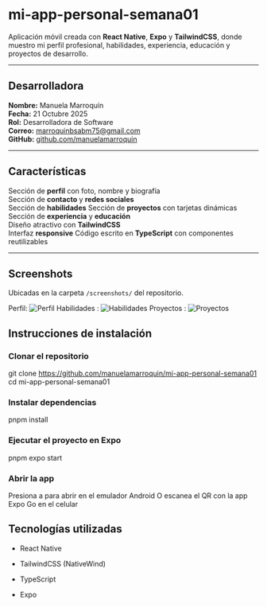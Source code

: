 # mi-app-personal-semana01

Aplicación móvil creada con **React Native**, **Expo** y **TailwindCSS**, donde muestro mi perfil profesional, habilidades, experiencia, educación y proyectos de desarrollo.

---

##  Desarrolladora

**Nombre:** Manuela Marroquín  
**Fecha:** 21 Octubre 2025  
**Rol:** Desarrolladora de Software  
**Correo:** marroquinbsabm75@gmail.com  
**GitHub:** [github.com/manuelamarroquin](https://github.com/manuelamarroquin)

---

##  Características

Sección de **perfil** con foto, nombre y biografía  
Sección de **contacto** y **redes sociales**  
Sección de **habilidades**
Sección de **proyectos** con tarjetas dinámicas
Sección de **experiencia** y **educación**  
Diseño atractivo con **TailwindCSS**  
Interfaz **responsive**
Código escrito en **TypeScript** con componentes reutilizables

---

##  Screenshots

Ubicadas en la carpeta `/screenshots/` del repositorio.


Perfil: ![Perfil](./screenshots/perfil.png) 
Habilidades : ![Habilidades](./screenshots/habilidades.png) 
Proyectos : ![Proyectos](./screenshots/proyectos.png) 



##  Instrucciones de instalación

###  Clonar el repositorio

git clone https://github.com/manuelamarroquin/mi-app-personal-semana01
cd mi-app-personal-semana01


###  Instalar dependencias

pnpm install


###  Ejecutar el proyecto en Expo

pnpm expo start


### Abrir la app

Presiona a para abrir en el emulador Android O escanea el QR con la app Expo Go en el celular 


## Tecnologías utilizadas

- React Native

- TailwindCSS (NativeWind)

- TypeScript

- Expo